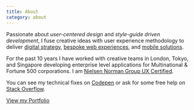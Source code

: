 ```yaml
---
title: About
category: about
---
```


Passionate about *user-centered design* and *style-guide driven development*, I fuse creative ideas with user experience methodology to deliver [digital strategy](/portfolio/index.html), [bespoke web experiences](/portfolio/index.html), and [mobile solutions](/portfolio/index.html).


For the past 10 years I have worked with creative teams in London, Tokyo, and Singapore developing enterprise level applications for Multinational &amp; Fortune 500 corporations. I am [Nielsen Norman Group UX Certified](https://www.nngroup.com/ux-certification/).



You can see my technical fixes on [<i class="fa fa-codepen"></i> Codepen](http://codepen.io/matthewelsom/) or ask for some free help on [<i class="fa fa-stack-overflow"></i> Stack Overflow](http://stackoverflow.com/users/4925187/matthewelsom).

<a class="cta" href="/portfolio/index.html" title="View my Portfolio">View my Portfolio</a>